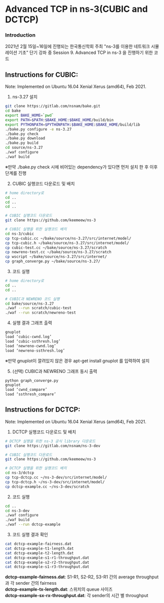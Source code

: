# Advanced TCP in ns-3(CUBIC and DCTCP)
### Introduction
2021년 2월 15일~16일에 진행되는 한국통신학회 주최 "ns-3를 이용한 네트워크 시뮬레이션 기초" 단기 강좌 중
Session 9. Advanced TCP in ns-3 을 진행하기 위한 코드

## Instructions for CUBIC:
Note: Implemented on Ubuntu 16.04 Xenial Xerus (amd64), Feb 2021.

1. ns-3.27 설치

```bash
git clone https://gitlab.com/nsnam/bake.git
cd bake
export BAKE_HOME=`pwd`
export PATH=$PATH:$BAKE_HOME:$BAKE_HOME/build/bin
export PYTHONPATH=$PYTHONPATH:$BAKE_HOME:$BAKE_HOME/build/lib
./bake.py configure -e ns-3.27
./bake.py check
./bake.py download
./bake.py build
cd source/ns-3.27
./waf configure
./waf build
```
※만약 ./bake.py check 시에 비어있는 dependency가 있다면 먼저 설치 한 후 이후 단계를 진행

2. CUBIC 실행코드 다운로드 및 배치
```bash
# home directory로
cd ..
cd ..
cd ..

# CUBIC 실행코드 다운로드
git clone https://github.com/keemeew/ns-3

# CUBIC 실행을 위한 실행코드 배치
cd ns-3/cubic
cp tcp-cubic.cc ~/bake/source/ns-3.27/src/internet/model/
cp tcp-cubic.h ~/bake/source/ns-3.27/src/internet/model/
cp cubic-test.cc ~/bake/source/ns-3.27/scratch
cp newreno-test.cc ~/bake/source/ns-3.27/scratch
cp wscript ~/bake/source/ns-3.27/src/internet/
cp graph_converge.py ~/bake/source/ns-3.27/
```

3. 코드 실행
```bash
# home directory로
cd ..
cd ..

# CUBIC과 NEWRENO 코드 실행
cd bake/source/ns-3.27
./waf --run scratch/cubic-test
./waf --run scratch/newreno-test
```

4. 실행 결과 그래프 출력
```bash
gnuplot
load ‘cubic-cwnd.log’
load ‘cubic-ssthresh.log’
load ‘newreno-cwnd.log’
load ‘newreno-ssthresh.log’
```
※만약 gnuplot이 깔려있지 않은 경우 apt-get install gnuplot 를 입력하여 설치 

5. (선택) CUBIC과 NEWRENO 그래프 동시 출력
```bash
python graph_converge.py
gnuplot
load ‘cwnd_compare’
load ‘ssthresh_compare’
```

## Instructions for DCTCP:
Note: Implemented on Ubuntu 16.04 Xenial Xerus (amd64), Feb 2021.

1. DCTCP 실행코드 다운로드 및 배치
```bash
# DCTCP 실행을 위한 ns-3 공식 library 다운로드
git clone https://gitlab.com/nsnam/ns-3-dev

# CUBIC 실행코드 다운로드
git clone https://github.com/keemeew/ns-3

# DCTCP 실행을 위한 실행코드 배치
cd ns-3/dctcp
cp tcp-dctcp.cc ~/ns-3-dev/src/internet/model/
cp tcp-dctcp.h ~/ns-3-dev/src/internet/model/
cp dctcp-example.cc ~/ns-3-dev/scratch
```

2. 코드 실행
```bash
cd ..
cd ns-3-dev
./waf configure
./waf build
./waf --run dctcp-example
```


3. 코드 실행 결과 확인
```bash
cat dctcp-example-fairness.dat
cat dctcp-example-t1-length.dat
cat dctcp-example-t2-length.dat
cat dctcp-example-s1-r1-throughput.dat
cat dctcp-example-s2-r2-throughput.dat
cat dctcp-example-s1-r3-throughput.dat
```
__dctcp-example-fairness.dat__: S1-R1, S2-R2, S3-R1 간의 average throughput과 각 sender 간의 fairness<br/> 
__dctcp-example-tx-length.dat__: 스위치의 queue 사이즈<br/>
__dctcp-example-sx-rx-throughput.dat__: 각 sender의 시간 별 throughput
